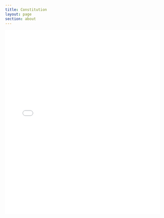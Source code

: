 ```yaml
---
title: Constitution
layout: page
section: about
---
```


<embed src="uploads/Constitutions/AMS_Constitution_2023.pdf" type="application/pdf" width="100%" height="600px" />


